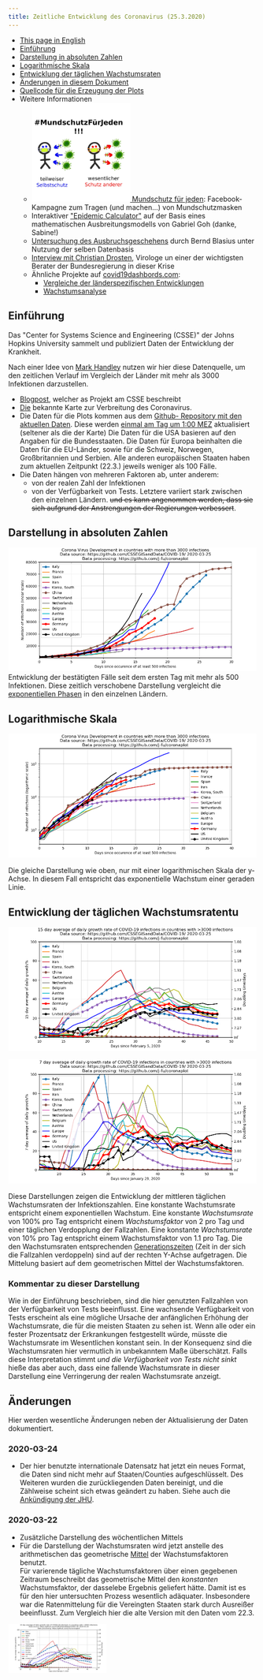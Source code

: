 ```yaml
---
title: Zeitliche Entwicklung des Coronavirus (25.3.2020)
---
```


- [This page in English](index.en.md)
- [Einführung](#einführung)
- [Darstellung in absoluten Zahlen](#darstellung-in-absoluten-zahlen)
- [Logarithmische Skala](#logarithmische-Skala)
- [Entwicklung der täglichen Wachstumsraten](#entwicklung-der-täglichen-wachstumsraten)
- [Änderungen in diesem Dokument](#änderungen)
- [Quellcode für die Erzeugung der Plots](https://github.com/j-fu/coronaplot)
- Weitere Informationen
    - [<img src="ms4j.jpg" width="200">  Mundschutz für jeden](https://www.facebook.com/groups/2725984604188343/): Facebook-Kampagne zum Tragen (und machen...) von Mundschutzmasken 
    - Interaktiver ["Epidemic Calculator"](http://gabgoh.github.io/COVID/index.html) auf der Basis eines mathematischen Ausbreitungsmodells von  Gabriel Goh (danke, Sabine!)
    - [Untersuchung des Ausbruchsgeschehens](https://www.staff.uni-oldenburg.de/bernd.blasius/project/corona/) durch Bernd Blasius unter Nutzung der selben Datenbasis
    - [Interview   mit Christian Drosten](https://www.zeit.de/wissen/gesundheit/2020-03/christian-drosten-coronavirus-pandemie-deutschland-virologe-charite/komplettansicht), Virologe un einer der wichtigsten Berater der Bundesregierung in dieser Krise
    - Ähnliche Projekte auf [covid19dashbords.com](https://covid19dashboards.com/):
       - [Vergleiche der länderspezifischen Entwicklungen](https://covid19dashboards.com/compare-country-trajectories/)
       - [Wachstumsanalyse](https://covid19dashboards.com/growth-analysis/)

## Einführung
Das  "Center for Systems Science and Engineering (CSSE)" der Johns Hopkins University sammelt und publiziert Daten der Entwicklung der Krankheit.

Nach einer Idee von [Mark Handley](https://twitter.com/MarkJHandley/status/1237119688578138112?s=20) nutzen wir hier diese Datenquelle, um den zeitlichen Verlauf im Vergleich der Länder mit mehr als 3000 Infektionen darzustellen.

- [Blogpost](https://systems.jhu.edu/research/public-health/ncov/), welcher as Projekt am CSSE beschreibt
- [Die](https://gisanddata.maps.arcgis.com/apps/opsdashboard/index.html#/bda7594740fd40299423467b48e9ecf6) bekannte Karte zur Verbreitung des Coronavirus.
- Die Daten für die Plots kommen aus dem [Github- Repository mit den aktuellen Daten](https://github.com/CSSEGISandData/COVID-19). Diese werden [einmal am Tag um 1:00 MEZ](https://github.com/CSSEGISandData/COVID-19/tree/master/csse_covid_19_data#update-frequency) aktualisiert (seltener als die der Karte)
Die Daten für die USA basieren auf den Angaben für die Bundesstaaten. Die Daten für Europa beinhalten die Daten für die EU-Länder, sowie für die Schweiz, Norwegen, Großbritannien und Serbien. Alle anderen europäischen Staaten haben zum aktuellen Zeitpunkt (22.3.) jeweils weniger als 100 Fälle.
- Die Daten hängen von mehreren Faktoren ab, unter anderem:
   - von der realen Zahl der Infektionen
   - von der Verfügbarkeit von Tests.
   Letztere variiert stark zwischen den einzelnen Ländern. <del>und es kann angenommen werden, dass sie sich aufgrund der Anstrengungen der Regierungen verbessert</del>.


## Darstellung in absoluten Zahlen
![](infected-exp.png) 
Entwicklung der bestätigten Fälle seit dem ersten Tag mit mehr als 500 Infektionen. 
Diese zeitlich verschobene Darstellung vergleicht die [exponentiellen Phasen](https://de.wikipedia.org/wiki/Exponentielles_Wachstum)
in den einzelnen Ländern.


## Logarithmische Skala
![](infected.png) 

Die gleiche Darstellung wie oben, nur mit einer logarithmischen Skala der y-Achse. In diesem Fall entspricht das exponentielle Wachstum einer geraden Linie.

## Entwicklung der täglichen Wachstumsratentu
![](infected-growthrate.png) 

![](infected-growthrate-weeklyavg.png) 


Diese Darstellungen zeigen die Entwicklung der mittleren täglichen Wachstumsraten der Infektionszahlen. Eine konstante Wachstumsrate entspricht einem exponentiellen Wachstum. Eine konstante *Wachstumsrate* von 100% pro Tag entspricht einem *Wachstumsfaktor* von 2 pro Tag  und einer täglichen Verdopplung der Fallzahlen. Eine konstante *Wachstumsrate* von 10% pro Tag entspricht einem Wachstumsfaktor von 1.1 pro Tag. Die den Wachstumsraten entsprechenden [Generationszeiten](https://de.wikipedia.org/wiki/Generationszeit)  (Zeit in der sich die Fallzahlen verdoppeln) sind auf der rechten Y-Achse aufgetragen. Die Mittelung basiert auf dem geometrischen Mittel der Wachstumsfaktoren.


### Kommentar zu dieser Darstellung

Wie in der Einführung beschrieben, sind die hier genutzten Fallzahlen von der Verfügbarkeit von Tests beeinflusst. Eine wachsende Verfügbarkeit von Tests  erscheint als eine mögliche Ursache der anfänglichen Erhöhung der Wachstumsrate, die für die meisten Staaten zu sehen ist. Wenn alle oder ein fester Prozentsatz der Erkrankungen festgestellt würde, müsste die Wachstumsrate im Wesentlichen konstant sein. In der Konsequenz sind die Wachstumsraten hier vermutlich in unbekanntem Maße überschätzt. Falls diese Interpretation stimmt *und die Verfügbarkeit von Tests nicht sinkt* hieße das aber auch, dass eine fallende Wachstumsrate in dieser Darstellung eine Verringerung der realen Wachstumsrate anzeigt.

## Änderungen
Hier werden wesentliche Änderungen neben der Aktualisierung der Daten dokumentiert.

### 2020-03-24
- Der hier benutzte internationale Datensatz hat jetzt ein neues Format, die Daten sind nicht mehr auf Staaten/Counties
aufgeschlüsselt. Des Weiteren wurden die zurückliegenden Daten bereinigt, und die Zählweise scheint sich etwas geändert
zu haben. Siehe auch die [Ankündigung der JHU](https://github.com/CSSEGISandData/COVID-19/issues/1250).

### 2020-03-22
- Zusätzliche Darstellung des wöchentlichen Mittels
- Für die Darstellung der Wachstumsraten wird jetzt anstelle des arithmetischen das geometrische [Mittel](https://de.wikipedia.org/wiki/Mittelwert) der Wachstumsfaktoren benutzt.   
    Für varierende tägliche Wachstumsfaktoren über einen gegebenen Zeitraum beschreibt das geometrische Mittel den *konstanten* Wachstumsfaktor, der dasselebe Ergebnis geliefert hätte. Damit ist es für den  hier untersuchten Prozess wesentlich adäquater. Insbesondere war die Ratenmittelung für die Vereingten Staaten stark durch Ausreißer beeinflusst. Zum Vergleich hier die alte Version mit den Daten vom 22.3.

<img src="https://github.com/j-fu/coronaplot/raw/51326c1522407fca8a5c32ba280460d8924d2f06/infected-growthrate.png" width="200">


